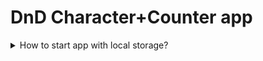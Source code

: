 # DnD Character+Counter app

<details>
  <summary>How to start app with local storage?</summary>

  Use `flutter run -d chrome --web-port 8080` terminal command
</details>


